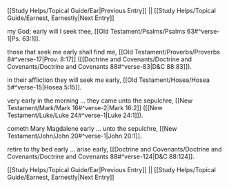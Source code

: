 [[Study Helps/Topical Guide/Ear|Previous Entry]]  ||  [[Study Helps/Topical Guide/Earnest, Earnestly|Next Entry]]

 my God; early will I seek thee, [[Old Testament/Psalms/Psalms 63#^verse-1|Ps. 63:1]].

 those that seek me early shall find me, [[Old Testament/Proverbs/Proverbs 8#^verse-17|Prov. 8:17]] ([[Doctrine and Covenants/Doctrine and Covenants/Doctrine and Covenants 88#^verse-83|D&C 88:83]]).

 in their affliction they will seek me early, [[Old Testament/Hosea/Hosea 5#^verse-15|Hosea 5:15]].

 very early in the morning ... they came unto the sepulchre, [[New Testament/Mark/Mark 16#^verse-2|Mark 16:2]] ([[New Testament/Luke/Luke 24#^verse-1|Luke 24:1]]).

 cometh Mary Magdalene early ... unto the sepulchre, [[New Testament/John/John 20#^verse-1|John 20:1]].

 retire to thy bed early ... arise early, [[Doctrine and Covenants/Doctrine and Covenants/Doctrine and Covenants 88#^verse-124|D&C 88:124]].

[[Study Helps/Topical Guide/Ear|Previous Entry]]  ||  [[Study Helps/Topical Guide/Earnest, Earnestly|Next Entry]]